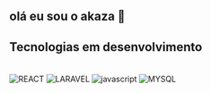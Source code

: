 ## olá eu sou o akaza 👋


##  Tecnologias em desenvolvimento
<div style ="display: inline_block"><br>
<img align="center" alt= "REACT" src="https://img.shields.io/badge/React-20232A?style=for-the-badge&logo=react&logoColor=61DAFB"/>
<img align="center" alt= "LARAVEL" src="https://img.shields.io/badge/Laravel-FF2D20?style=for-the-badge&logo=laravel&logoColor=white"/>
<img align="center" alt= "javascript" src="https://img.shields.io/badge/JavaScript-F7DF1E?style=for-the-badge&logo=javascript&logoColor=black">
<img align="center" alt= "MYSQL" src="https://img.shields.io/badge/MySQL-00000F?style=for-the-badge&logo=mysql&logoColor=white">
</div></br>
